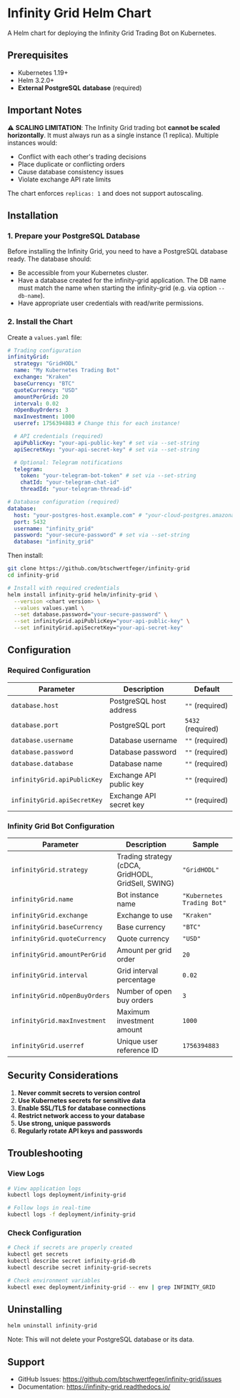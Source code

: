 # Infinity Grid Helm Chart

A Helm chart for deploying the Infinity Grid Trading Bot on Kubernetes.

## Prerequisites

- Kubernetes 1.19+
- Helm 3.2.0+
- **External PostgreSQL database** (required)

## Important Notes

⚠️ **SCALING LIMITATION**: The Infinity Grid trading bot **cannot be scaled
horizontally**. It must always run as a single instance (1 replica). Multiple
instances would:

- Conflict with each other's trading decisions
- Place duplicate or conflicting orders
- Cause database consistency issues
- Violate exchange API rate limits

The chart enforces `replicas: 1` and does not support autoscaling.

## Installation

### 1. Prepare your PostgreSQL Database

Before installing the Infinity Grid, you need to have a PostgreSQL database
ready. The database should:

- Be accessible from your Kubernetes cluster.
- Have a database created for the infinity-grid application. The DB name must
  match the name when starting the infinity-grid (e.g. via option `--db-name`).
- Have appropriate user credentials with read/write permissions.

### 2. Install the Chart

Create a `values.yaml` file:

```yaml
# Trading configuration
infinityGrid:
  strategy: "GridHODL"
  name: "My Kubernetes Trading Bot"
  exchange: "Kraken"
  baseCurrency: "BTC"
  quoteCurrency: "USD"
  amountPerGrid: 20
  interval: 0.02
  nOpenBuyOrders: 3
  maxInvestment: 1000
  userref: 1756394883 # Change this for each instance!

  # API credentials (required)
  apiPublicKey: "your-api-public-key" # set via --set-string
  apiSecretKey: "your-api-secret-key" # set via --set-string

  # Optional: Telegram notifications
  telegram:
    token: "your-telegram-bot-token" # set via --set-string
    chatId: "your-telegram-chat-id"
    threadId: "your-telegram-thread-id"

# Database configuration (required)
database:
  host: "your-postgres-host.example.com" # "your-cloud-postgres.amazonaws.com"
  port: 5432
  username: "infinity_grid"
  password: "your-secure-password" # set via --set-string
  database: "infinity_grid"
```

Then install:

```bash
git clone https://github.com/btschwertfeger/infinity-grid
cd infinity-grid

# Install with required credentials
helm install infinity-grid helm/infinity-grid \
  --version <chart version> \
  --values values.yaml \
  --set database.password="your-secure-password" \
  --set infinityGrid.apiPublicKey="your-api-public-key" \
  --set infinityGrid.apiSecretKey="your-api-secret-key"
```

## Configuration

### Required Configuration

| Parameter                   | Description             | Default           |
| --------------------------- | ----------------------- | ----------------- |
| `database.host`             | PostgreSQL host address | `""` (required)   |
| `database.port`             | PostgreSQL port         | `5432` (required) |
| `database.username`         | Database username       | `""` (required)   |
| `database.password`         | Database password       | `""` (required)   |
| `database.database`         | Database name           | `""` (required)   |
| `infinityGrid.apiPublicKey` | Exchange API public key | `""` (required)   |
| `infinityGrid.apiSecretKey` | Exchange API secret key | `""` (required)   |

### Infinity Grid Bot Configuration

| Parameter                     | Description                                        | Sample                     |
| ----------------------------- | -------------------------------------------------- | -------------------------- |
| `infinityGrid.strategy`       | Trading strategy (cDCA, GridHODL, GridSell, SWING) | `"GridHODL"`               |
| `infinityGrid.name`           | Bot instance name                                  | `"Kubernetes Trading Bot"` |
| `infinityGrid.exchange`       | Exchange to use                                    | `"Kraken"`                 |
| `infinityGrid.baseCurrency`   | Base currency                                      | `"BTC"`                    |
| `infinityGrid.quoteCurrency`  | Quote currency                                     | `"USD"`                    |
| `infinityGrid.amountPerGrid`  | Amount per grid order                              | `20`                       |
| `infinityGrid.interval`       | Grid interval percentage                           | `0.02`                     |
| `infinityGrid.nOpenBuyOrders` | Number of open buy orders                          | `3`                        |
| `infinityGrid.maxInvestment`  | Maximum investment amount                          | `1000`                     |
| `infinityGrid.userref`        | Unique user reference ID                           | `1756394883`               |

## Security Considerations

1. **Never commit secrets to version control**
2. **Use Kubernetes secrets for sensitive data**
3. **Enable SSL/TLS for database connections**
4. **Restrict network access to your database**
5. **Use strong, unique passwords**
6. **Regularly rotate API keys and passwords**

## Troubleshooting

### View Logs

```bash
# View application logs
kubectl logs deployment/infinity-grid

# Follow logs in real-time
kubectl logs -f deployment/infinity-grid
```

### Check Configuration

```bash
# Check if secrets are properly created
kubectl get secrets
kubectl describe secret infinity-grid-db
kubectl describe secret infinity-grid-secrets

# Check environment variables
kubectl exec deployment/infinity-grid -- env | grep INFINITY_GRID
```

## Uninstalling

```bash
helm uninstall infinity-grid
```

Note: This will not delete your PostgreSQL database or its data.

## Support

- GitHub Issues: https://github.com/btschwertfeger/infinity-grid/issues
- Documentation: https://infinity-grid.readthedocs.io/
